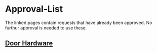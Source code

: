 # Approval-List
The linked pages contain requests that have already been approved. No furthur approval is needed to use these. 
## [Door Hardware](DoorHardware.md)
